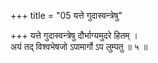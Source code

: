 +++
title = "05 यत्ते गुदास्वन्त्रेषु"

+++
यत्ते गुदास्वन्त्रेषु दौर्भाग्यमुदरे हितम् ।  
अयं तद् विश्वभेषजो ऽपामार्गो ऽप लुम्पतु ॥ ५ ॥